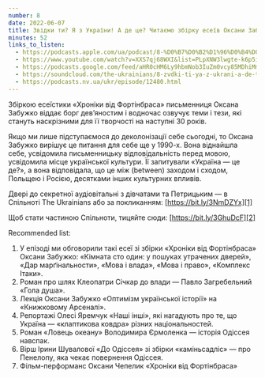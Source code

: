 ```yaml
---
number: 8
date: 2022-06-07
title: Звідки ти? Я з України! А де це? Читаємо збірку есеїв Оксани Забужко «Хроніки від Фортінбраса»
minutes: 52
links_to_listen:
  - https://podcasts.apple.com/ua/podcast/8-%D0%B7%D0%B2%D1%96%D0%B4%D0%BA%D0%B8-%D1%82%D0%B8-%D1%8F-%D0%B7-%D1%83%D0%BA%D1%80%D0%B0%D1%97%D0%BD%D0%B8-%D0%B0-%D0%B4%D0%B5-%D1%86%D0%B5-%D1%87%D0%B8%D1%82%D0%B0%D1%94%D0%BC%D0%BE-%D0%B7%D0%B1%D1%96%D1%80%D0%BA%D1%83-%D0%B5%D1%81%D0%B5%D1%97%D0%B2/id1618999118?i=1000565463892&l=uk
  - https://www.youtube.com/watch?v=XXS7qj68WXI&list=PLpXNW3lwgte-k6p5iw3pJuvLk9UPDD1yV&index=9
  - https://podcasts.google.com/feed/aHR0cHM6Ly9hbmNob3IuZm0vcy85MDhiMmNlNC9wb2RjYXN0L3Jzcw/episode/ZGYxODIwYjgtNGJjZi00MTgxLWFmMGEtNWU5ZjFjYzI1NWE3
  - https://soundcloud.com/the-ukrainians/8-zvdki-ti-ya-z-ukrani-a-de-tse-chitamo-zbrku-esev-oksani-zabuzhko-khronki-vd-fortnbrasa?in=the-ukrainians/sets/narazi-bez-nazvi
  - https://podcasts.nv.ua/ukr/episode/12480.html
---
```


Збіркою есеїстики «Хроніки від Фортінбраса» письменниця Оксана Забужко віддає
борг девʼяностим і водночас озвучує теми і тези, які стануть наскрізними для її
творчості на наступні 30 років.

Якщо ми лише підступаємося до деколонізації себе сьогодні, то Оксана Забужко
вирішує це питання для себе ще у 1990-х. Вона віднайшла себе, усвідомила
письменницьку відповідальність перед мовою, усвідомила місце української
культури. Її запитували «Україна — це де?», а вона відповідала, що це між
(between) заходом і сходом, Польщею і Росією, десятками інших культурних
впливів.

Двері до секретної аудіовітальні з дівчатами та Петрицьким — в Cпільноті The
Ukrainians або за покликанням: [https://bit.ly/3NmDZYx][1]

Щоб стати частиною Спільноти, тицяйте сюди: [https://bit.ly/3GhuDcF][2]

Recommended list:

1. У епізоді ми обговорили такі есеї зі збірки «Хроніки від Фортінбраса»
Оксани Забужко: «Кімната сто один: у пошуках утрачених дверей», «Дар
марґінальности», «Мова і влада», «Мова і право», «Комплекс Ітаки».
2. Роман про шлях Клеопатри Січкар до влади — Павло Загребельний «Гола душа».
3. Лекція Оксани Забужко «Оптимізм української історії» на «Книжковому
Арсеналі».
4. Репортажі Олесі Яремчук «Наші інші», які нагадують про те, що Україна —
«клаптикова ковдра» різних національностей.
5. Роман «Ловець океану» Володимира Єрмоленка — історія Одіссея навспак.
6. Вірш Ірини Шувалової «До Одіссея» зі збірки «каміньсадліс» — про Пенелопу,
яка чекає повернення Одіссея.
7. Фільм-перформанс Оксани Чепелик «Хроніки від Фортінбраса»

[1]: https://bit.ly/3NmDZYx
[2]: https://bit.ly/3GhuDcF
